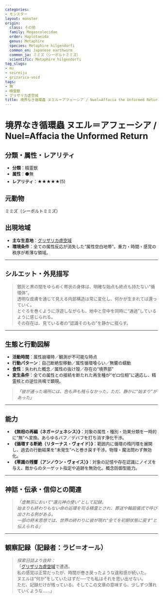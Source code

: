 ```yaml
---
categories:
- モンスター
layout: monster
origin:
  class: その他
  family: Megascolecidae
  order: Haplotaxida
  genus: Metaphire
  species: Metaphire hilgendorfi
  common_en: Japanese earthworm
  common_ja: ミミズ（シーボルトミミズ）
  scientific: Metaphire hilgendorfi
tag_slugs:
- mu
- seireiju
- grizarica-void
tags:
- 無
- 精霊獣
- グリザリカ虚空域
title: 境界なき循環蟲 ヌエル＝アフェーシア / Nuel=Affacia the Unformed Return
---
```


# 境界なき循環蟲 ヌエル＝アフェーシア / Nuel=Affacia the Unformed Return

## 分類・属性・レアリティ
* **分類**：精霊獣  
* **属性**：⚫無  
* **レアリティ**：★★★★★(5)

## 元動物
ミミズ（シーボルトミミズ）

## 出現地域
* **主な生息地**：[グリザリカ虚空域](../place/grizarica_void.md)  
* **環境条件**：全ての属性反応が消失した“属性空白地帯”。重力・時間・感覚の秩序が希薄な領域。

---

## シルエット・外見描写
> 銀灰と黒の間をゆらめく帯状の身体は、明確な始点も終点も持たない“循環体”。  
> 透明な皮膚を通じて見える内部構造は常に変化し、何かが生まれては還っていく。  
> とぐろを巻くように浮遊しながらも、地中と空中を同時に“通過”しているように感じられる。  
> その存在は、見ている者の“認識そのもの”を静かに揺らす。

---

## 生態と行動図解
* **活動時間**：属性崩壊時／観測が不可能な時点  
* **行動パターン**：自己断絶型移動／属性循環喰らい／無響の蠕動  
* **食性**：失われた概念／属性の抜け殻／存在の“境界部”  
* **変生条件**：全ての属性との接続を断たれた再生種が“ゼロ位相”に適応し、精霊核との逆位共鳴で顕現。

> *「彼が通った場所には、色も声も残らなかった。ただ、静かに“始まり”があった」*

---

## 能力
* **《無相の再編（ネガ＝ジェネシス）》**：対象の属性・種別・効果分類を一時的に“無”へ変換。あらゆるバフ／デバフを打ち消す浄化干渉。  
* **《循環する断絶（リターナス・ヴォイド）》**：範囲内に循環の楕円環を展開し、過去の行動結果を“未発生”へと巻き戻す干渉。物理・魔法問わず無効化。  
* **《零識の残響（アンノウン・ヴォイス）》**：対象の記憶や存在認識にノイズを与え、敵からのターゲット指定や追跡を無効化。概念防御型能力。

---

## 神話・伝承・信仰との関連
> *「虚無宗において“還元神の使い”として記録。  
始まりも終わりもない命の巡環を司る精霊とされ、葬送や輪廻儀式で呼び出される例がある。  
一部の終末思想では、世界の終わりに彼が現れ“全てを初期状態に戻す”と伝えられる」*

---

## 観察記録（記録者：ラビ＝オール）

> *探索日誌より抜粋：*  
> 「[グリザリカ虚空域](../place/grizarica_void.md)で遭遇。  
> 私の感覚は正常だったが、時間が巻き戻ったような違和感が続いた。  
> ヌエルは“何か”をしていたはずだ──でも私はそれを思い出せない。  
> ただ、記録だけが残っている。そしてこの文章の意味すら、少しずつ薄れていくような……」